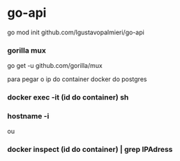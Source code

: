 # go-api

go mod init github.com/lgustavopalmieri/go-api


### gorilla mux

go get -u github.com/gorilla/mux


para pegar o ip do container docker do postgres
### docker exec -it (id do container) sh
### hostname -i
ou
### docker inspect (id do container) | grep IPAdress
